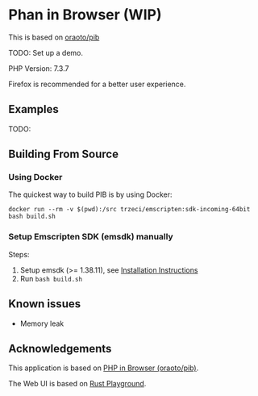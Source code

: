 # Phan in Browser (WIP)

This is based on [oraoto/pib](https://oraoto.github.io/pib/)

TODO: Set up a demo.

PHP Version: 7.3.7

Firefox is recommended for a better user experience.

## Examples

TODO:

## Building From Source

### Using Docker

The quickest way to build PIB is by using Docker:

```
docker run --rm -v $(pwd):/src trzeci/emscripten:sdk-incoming-64bit bash build.sh
```

### Setup Emscripten SDK (emsdk) manually

Steps:

1. Setup emsdk (>= 1.38.11), see [Installation Instructions](https://github.com/juj/emsdk#installation-instructions)
2. Run `bash build.sh`

## Known issues

+ Memory leak

## Acknowledgements

This application is based on [PHP in Browser (oraoto/pib)](https://github.com/oraoto/pib).

The Web UI is based on [Rust Playground](https://play.rust-lang.org/).
